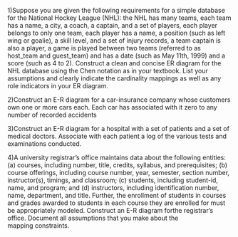 1)Suppose you are given the following requirements for a simple database for the National Hockey League (NHL): the NHL has many teams, each team has a name, a city, a coach, a captain, and a set of players, each player belongs to only one team, each player has a name, a position (such as left wing or goalie), a skill level, and a set of injury records, a team captain is also a player, a game is played between two teams (referred to as host_team and guest_team) and has a date (such as May 11th, 1999) and a score (such as 4 to 2). Construct a clean and concise ER diagram for the NHL database using the Chen notation as in your textbook. List your assumptions and clearly indicate the cardinality mappings as well as any role indicators in your ER diagram.

2)Construct an E-R diagram for a car-insurance company whose customers own one or more cars each. Each car has associated with it zero to any number of recorded accidents

3)Construct an E-R diagram for a hospital with a set of patients and a set of medical doctors. Associate with each patient a log of the various tests and examinations conducted.

4)A university registrar’s office maintains data about the following entities: (a) courses, including number, title, credits, syllabus, and prerequisites; (b) course offerings, including course number, year, semester, section number, instructor(s), timings, and classroom; (c) students, including student-id, name, and program; and (d) instructors, including identification number, name, department, and title. Further, the enrollment of students in courses and grades awarded to students in each course they are enrolled for must be appropriately modeled. Construct an E-R diagram forthe registrar’s office. Document all assumptions that you make about the mapping constraints.
